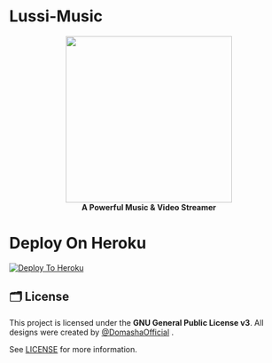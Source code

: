 # Lussi-Music



<p align="center">
  <a href="#"><img src="https://telegra.ph/file/20466299e1e44d5eefd8c.jpg" width="300" height="300"></a> </br>
  <b>A Powerful Music & Video Streamer</b>
</p>

# Deploy On Heroku

[![Deploy To Heroku](https://www.herokucdn.com/deploy/button.svg)](https://heroku.com/deploy?template=https://github.com/DomashaOfficial/Lussi-Music)

## 🗂 License
 
This project is licensed under the **GNU General Public License v3**. All designs were created by [@DomashaOfficial](https://github.com/DomashaOfficial) .

See [LICENSE](../LICENSE) for more information.

